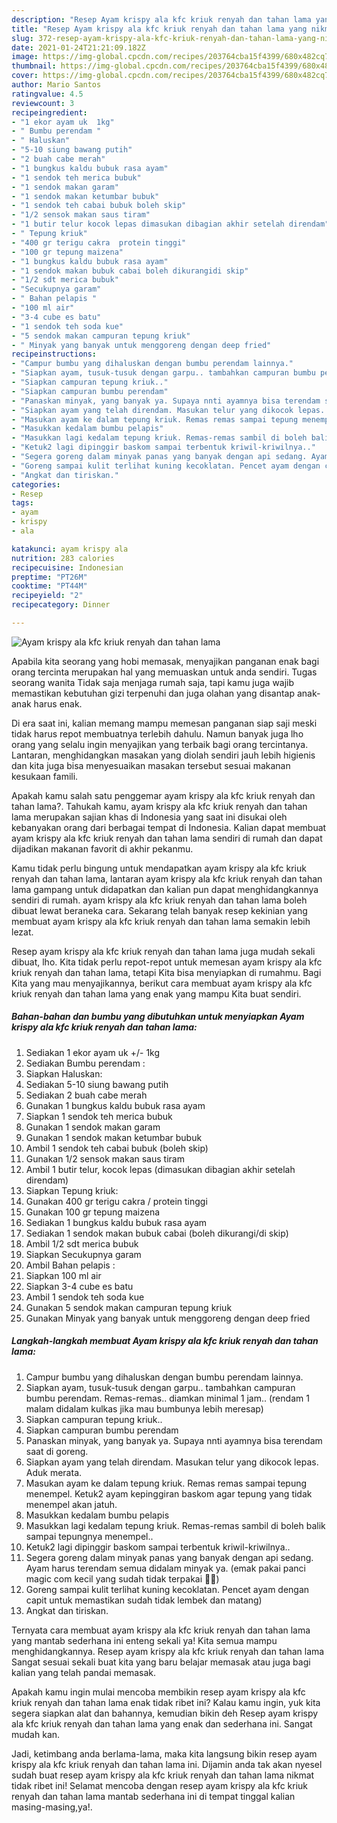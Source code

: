 ```yaml
---
description: "Resep Ayam krispy ala kfc kriuk renyah dan tahan lama yang nikmat dan Mudah Dibuat"
title: "Resep Ayam krispy ala kfc kriuk renyah dan tahan lama yang nikmat dan Mudah Dibuat"
slug: 372-resep-ayam-krispy-ala-kfc-kriuk-renyah-dan-tahan-lama-yang-nikmat-dan-mudah-dibuat
date: 2021-01-24T21:21:09.182Z
image: https://img-global.cpcdn.com/recipes/203764cba15f4399/680x482cq70/ayam-krispy-ala-kfc-kriuk-renyah-dan-tahan-lama-foto-resep-utama.jpg
thumbnail: https://img-global.cpcdn.com/recipes/203764cba15f4399/680x482cq70/ayam-krispy-ala-kfc-kriuk-renyah-dan-tahan-lama-foto-resep-utama.jpg
cover: https://img-global.cpcdn.com/recipes/203764cba15f4399/680x482cq70/ayam-krispy-ala-kfc-kriuk-renyah-dan-tahan-lama-foto-resep-utama.jpg
author: Mario Santos
ratingvalue: 4.5
reviewcount: 3
recipeingredient:
- "1 ekor ayam uk  1kg"
- " Bumbu perendam "
- " Haluskan"
- "5-10 siung bawang putih"
- "2 buah cabe merah"
- "1 bungkus kaldu bubuk rasa ayam"
- "1 sendok teh merica bubuk"
- "1 sendok makan garam"
- "1 sendok makan ketumbar bubuk"
- "1 sendok teh cabai bubuk boleh skip"
- "1/2 sensok makan saus tiram"
- "1 butir telur kocok lepas dimasukan dibagian akhir setelah direndam"
- " Tepung kriuk"
- "400 gr terigu cakra  protein tinggi"
- "100 gr tepung maizena"
- "1 bungkus kaldu bubuk rasa ayam"
- "1 sendok makan bubuk cabai boleh dikurangidi skip"
- "1/2 sdt merica bubuk"
- "Secukupnya garam"
- " Bahan pelapis "
- "100 ml air"
- "3-4 cube es batu"
- "1 sendok teh soda kue"
- "5 sendok makan campuran tepung kriuk"
- " Minyak yang banyak untuk menggoreng dengan deep fried"
recipeinstructions:
- "Campur bumbu yang dihaluskan dengan bumbu perendam lainnya."
- "Siapkan ayam, tusuk-tusuk dengan garpu.. tambahkan campuran bumbu perendam. Remas-remas.. diamkan minimal 1 jam.. (rendam 1 malam didalam kulkas jika mau bumbunya lebih meresap)"
- "Siapkan campuran tepung kriuk.."
- "Siapkan campuran bumbu perendam"
- "Panaskan minyak, yang banyak ya. Supaya nnti ayamnya bisa terendam saat di goreng."
- "Siapkan ayam yang telah direndam. Masukan telur yang dikocok lepas. Aduk merata."
- "Masukan ayam ke dalam tepung kriuk. Remas remas sampai tepung menempel. Ketuk2 ayam kepinggiran baskom agar tepung yang tidak menempel akan jatuh."
- "Masukkan kedalam bumbu pelapis"
- "Masukkan lagi kedalam tepung kriuk. Remas-remas sambil di boleh balik sampai tepungnya menempel.."
- "Ketuk2 lagi dipinggir baskom sampai terbentuk kriwil-kriwilnya.."
- "Segera goreng dalam minyak panas yang banyak dengan api sedang. Ayam harus terendam semua didalam minyak ya. (emak pakai panci magic com kecil yang sudah tidak terpakai 😬😬)"
- "Goreng sampai kulit terlihat kuning kecoklatan. Pencet ayam dengan capit untuk memastikan sudah tidak lembek dan matang)"
- "Angkat dan tiriskan."
categories:
- Resep
tags:
- ayam
- krispy
- ala

katakunci: ayam krispy ala 
nutrition: 283 calories
recipecuisine: Indonesian
preptime: "PT26M"
cooktime: "PT44M"
recipeyield: "2"
recipecategory: Dinner

---
```



![Ayam krispy ala kfc kriuk renyah dan tahan lama](https://img-global.cpcdn.com/recipes/203764cba15f4399/680x482cq70/ayam-krispy-ala-kfc-kriuk-renyah-dan-tahan-lama-foto-resep-utama.jpg)

Apabila kita seorang yang hobi memasak, menyajikan panganan enak bagi orang tercinta merupakan hal yang memuaskan untuk anda sendiri. Tugas seorang  wanita Tidak saja menjaga rumah saja, tapi kamu juga wajib memastikan kebutuhan gizi terpenuhi dan juga olahan yang disantap anak-anak harus enak.

Di era  saat ini, kalian memang mampu memesan panganan siap saji meski tidak harus repot membuatnya terlebih dahulu. Namun banyak juga lho orang yang selalu ingin menyajikan yang terbaik bagi orang tercintanya. Lantaran, menghidangkan masakan yang diolah sendiri jauh lebih higienis dan kita juga bisa menyesuaikan masakan tersebut sesuai makanan kesukaan famili. 



Apakah kamu salah satu penggemar ayam krispy ala kfc kriuk renyah dan tahan lama?. Tahukah kamu, ayam krispy ala kfc kriuk renyah dan tahan lama merupakan sajian khas di Indonesia yang saat ini disukai oleh kebanyakan orang dari berbagai tempat di Indonesia. Kalian dapat membuat ayam krispy ala kfc kriuk renyah dan tahan lama sendiri di rumah dan dapat dijadikan makanan favorit di akhir pekanmu.

Kamu tidak perlu bingung untuk mendapatkan ayam krispy ala kfc kriuk renyah dan tahan lama, lantaran ayam krispy ala kfc kriuk renyah dan tahan lama gampang untuk didapatkan dan kalian pun dapat menghidangkannya sendiri di rumah. ayam krispy ala kfc kriuk renyah dan tahan lama boleh dibuat lewat beraneka cara. Sekarang telah banyak resep kekinian yang membuat ayam krispy ala kfc kriuk renyah dan tahan lama semakin lebih lezat.

Resep ayam krispy ala kfc kriuk renyah dan tahan lama juga mudah sekali dibuat, lho. Kita tidak perlu repot-repot untuk memesan ayam krispy ala kfc kriuk renyah dan tahan lama, tetapi Kita bisa menyiapkan di rumahmu. Bagi Kita yang mau menyajikannya, berikut cara membuat ayam krispy ala kfc kriuk renyah dan tahan lama yang enak yang mampu Kita buat sendiri.

<!--inarticleads1-->

##### Bahan-bahan dan bumbu yang dibutuhkan untuk menyiapkan Ayam krispy ala kfc kriuk renyah dan tahan lama:

1. Sediakan 1 ekor ayam uk +/- 1kg
1. Sediakan  Bumbu perendam :
1. Siapkan  Haluskan:
1. Sediakan 5-10 siung bawang putih
1. Sediakan 2 buah cabe merah
1. Gunakan 1 bungkus kaldu bubuk rasa ayam
1. Siapkan 1 sendok teh merica bubuk
1. Gunakan 1 sendok makan garam
1. Gunakan 1 sendok makan ketumbar bubuk
1. Ambil 1 sendok teh cabai bubuk (boleh skip)
1. Gunakan 1/2 sensok makan saus tiram
1. Ambil 1 butir telur, kocok lepas (dimasukan dibagian akhir setelah direndam)
1. Siapkan  Tepung kriuk:
1. Gunakan 400 gr terigu cakra / protein tinggi
1. Gunakan 100 gr tepung maizena
1. Sediakan 1 bungkus kaldu bubuk rasa ayam
1. Sediakan 1 sendok makan bubuk cabai (boleh dikurangi/di skip)
1. Ambil 1/2 sdt merica bubuk
1. Siapkan Secukupnya garam
1. Ambil  Bahan pelapis :
1. Siapkan 100 ml air
1. Siapkan 3-4 cube es batu
1. Ambil 1 sendok teh soda kue
1. Gunakan 5 sendok makan campuran tepung kriuk
1. Gunakan  Minyak yang banyak untuk menggoreng dengan deep fried




<!--inarticleads2-->

##### Langkah-langkah membuat Ayam krispy ala kfc kriuk renyah dan tahan lama:

1. Campur bumbu yang dihaluskan dengan bumbu perendam lainnya.
1. Siapkan ayam, tusuk-tusuk dengan garpu.. tambahkan campuran bumbu perendam. Remas-remas.. diamkan minimal 1 jam.. (rendam 1 malam didalam kulkas jika mau bumbunya lebih meresap)
1. Siapkan campuran tepung kriuk..
1. Siapkan campuran bumbu perendam
1. Panaskan minyak, yang banyak ya. Supaya nnti ayamnya bisa terendam saat di goreng.
1. Siapkan ayam yang telah direndam. Masukan telur yang dikocok lepas. Aduk merata.
1. Masukan ayam ke dalam tepung kriuk. Remas remas sampai tepung menempel. Ketuk2 ayam kepinggiran baskom agar tepung yang tidak menempel akan jatuh.
1. Masukkan kedalam bumbu pelapis
1. Masukkan lagi kedalam tepung kriuk. Remas-remas sambil di boleh balik sampai tepungnya menempel..
1. Ketuk2 lagi dipinggir baskom sampai terbentuk kriwil-kriwilnya..
1. Segera goreng dalam minyak panas yang banyak dengan api sedang. Ayam harus terendam semua didalam minyak ya. (emak pakai panci magic com kecil yang sudah tidak terpakai 😬😬)
1. Goreng sampai kulit terlihat kuning kecoklatan. Pencet ayam dengan capit untuk memastikan sudah tidak lembek dan matang)
1. Angkat dan tiriskan.




Ternyata cara membuat ayam krispy ala kfc kriuk renyah dan tahan lama yang mantab sederhana ini enteng sekali ya! Kita semua mampu menghidangkannya. Resep ayam krispy ala kfc kriuk renyah dan tahan lama Sangat sesuai sekali buat kita yang baru belajar memasak atau juga bagi kalian yang telah pandai memasak.

Apakah kamu ingin mulai mencoba membikin resep ayam krispy ala kfc kriuk renyah dan tahan lama enak tidak ribet ini? Kalau kamu ingin, yuk kita segera siapkan alat dan bahannya, kemudian bikin deh Resep ayam krispy ala kfc kriuk renyah dan tahan lama yang enak dan sederhana ini. Sangat mudah kan. 

Jadi, ketimbang anda berlama-lama, maka kita langsung bikin resep ayam krispy ala kfc kriuk renyah dan tahan lama ini. Dijamin anda tak akan nyesel sudah buat resep ayam krispy ala kfc kriuk renyah dan tahan lama nikmat tidak ribet ini! Selamat mencoba dengan resep ayam krispy ala kfc kriuk renyah dan tahan lama mantab sederhana ini di tempat tinggal kalian masing-masing,ya!.

